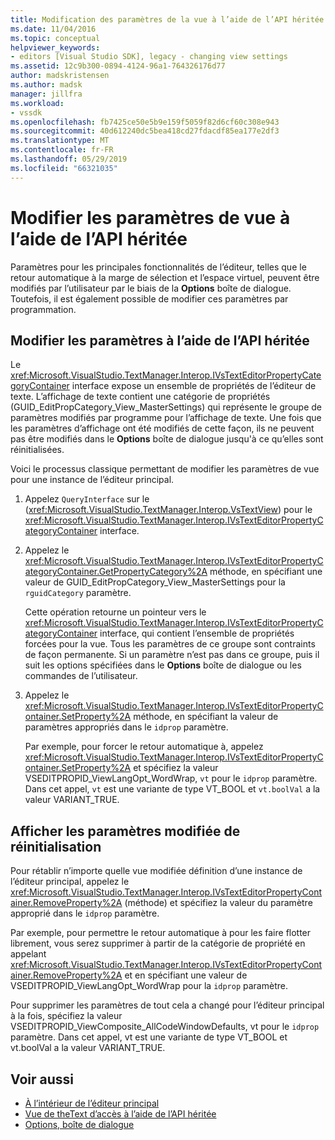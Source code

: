 ```yaml
---
title: Modification des paramètres de la vue à l’aide de l’API héritée | Microsoft Docs
ms.date: 11/04/2016
ms.topic: conceptual
helpviewer_keywords:
- editors [Visual Studio SDK], legacy - changing view settings
ms.assetid: 12c9b300-0894-4124-96a1-764326176d77
author: madskristensen
ms.author: madsk
manager: jillfra
ms.workload:
- vssdk
ms.openlocfilehash: fb7425ce50e5b9e159f5059f82d6cf60c308e943
ms.sourcegitcommit: 40d612240dc5bea418cd27fdacdf85ea177e2df3
ms.translationtype: MT
ms.contentlocale: fr-FR
ms.lasthandoff: 05/29/2019
ms.locfileid: "66321035"
---
```

# <a name="change-view-settings-by-using-the-legacy-api"></a>Modifier les paramètres de vue à l’aide de l’API héritée
Paramètres pour les principales fonctionnalités de l’éditeur, telles que le retour automatique à la marge de sélection et l’espace virtuel, peuvent être modifiés par l’utilisateur par le biais de la **Options** boîte de dialogue. Toutefois, il est également possible de modifier ces paramètres par programmation.

## <a name="change-settings-by-using-the-legacy-api"></a>Modifier les paramètres à l’aide de l’API héritée
 Le <xref:Microsoft.VisualStudio.TextManager.Interop.IVsTextEditorPropertyCategoryContainer> interface expose un ensemble de propriétés de l’éditeur de texte. L’affichage de texte contient une catégorie de propriétés (GUID_EditPropCategory_View_MasterSettings) qui représente le groupe de paramètres modifiés par programme pour l’affichage de texte. Une fois que les paramètres d’affichage ont été modifiés de cette façon, ils ne peuvent pas être modifiés dans le **Options** boîte de dialogue jusqu'à ce qu’elles sont réinitialisées.

 Voici le processus classique permettant de modifier les paramètres de vue pour une instance de l’éditeur principal.

1. Appelez `QueryInterface` sur le (<xref:Microsoft.VisualStudio.TextManager.Interop.VsTextView>) pour le <xref:Microsoft.VisualStudio.TextManager.Interop.IVsTextEditorPropertyCategoryContainer> interface.

2. Appelez le <xref:Microsoft.VisualStudio.TextManager.Interop.IVsTextEditorPropertyCategoryContainer.GetPropertyCategory%2A> méthode, en spécifiant une valeur de GUID_EditPropCategory_View_MasterSettings pour la `rguidCategory` paramètre.

     Cette opération retourne un pointeur vers le <xref:Microsoft.VisualStudio.TextManager.Interop.IVsTextEditorPropertyCategoryContainer> interface, qui contient l’ensemble de propriétés forcées pour la vue. Tous les paramètres de ce groupe sont contraints de façon permanente. Si un paramètre n’est pas dans ce groupe, puis il suit les options spécifiées dans le **Options** boîte de dialogue ou les commandes de l’utilisateur.

3. Appelez le <xref:Microsoft.VisualStudio.TextManager.Interop.IVsTextEditorPropertyContainer.SetProperty%2A> méthode, en spécifiant la valeur de paramètres appropriés dans le `idprop` paramètre.

     Par exemple, pour forcer le retour automatique à, appelez <xref:Microsoft.VisualStudio.TextManager.Interop.IVsTextEditorPropertyContainer.SetProperty%2A> et spécifiez la valeur VSEDITPROPID_ViewLangOpt_WordWrap, `vt` pour le `idprop` paramètre. Dans cet appel, `vt` est une variante de type VT_BOOL et `vt.boolVal` a la valeur VARIANT_TRUE.

## <a name="reset-changed-view-settings"></a>Afficher les paramètres modifiée de réinitialisation
 Pour rétablir n’importe quelle vue modifiée définition d’une instance de l’éditeur principal, appelez le <xref:Microsoft.VisualStudio.TextManager.Interop.IVsTextEditorPropertyContainer.RemoveProperty%2A> (méthode) et spécifiez la valeur du paramètre approprié dans le `idprop` paramètre.

 Par exemple, pour permettre le retour automatique à pour les faire flotter librement, vous serez supprimer à partir de la catégorie de propriété en appelant <xref:Microsoft.VisualStudio.TextManager.Interop.IVsTextEditorPropertyContainer.RemoveProperty%2A> et en spécifiant une valeur de VSEDITPROPID_ViewLangOpt_WordWrap pour la `idprop` paramètre.

 Pour supprimer les paramètres de tout cela a changé pour l’éditeur principal à la fois, spécifiez la valeur VSEDITPROPID_ViewComposite_AllCodeWindowDefaults, vt pour le `idprop` paramètre. Dans cet appel, vt est une variante de type VT_BOOL et vt.boolVal a la valeur VARIANT_TRUE.

## <a name="see-also"></a>Voir aussi
- [À l’intérieur de l’éditeur principal](../extensibility/inside-the-core-editor.md)
- [Vue de theText d’accès à l’aide de l’API héritée](../extensibility/accessing-thetext-view-by-using-the-legacy-api.md)
- [Options, boîte de dialogue](../ide/reference/options-dialog-box-visual-studio.md)